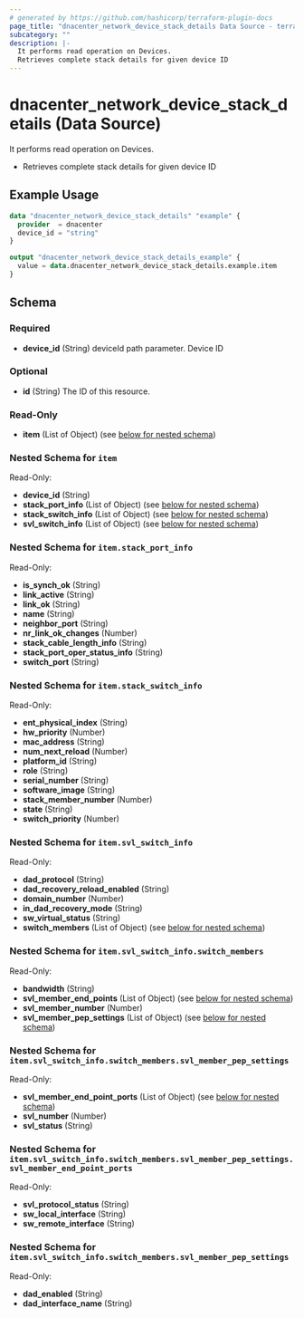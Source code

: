 ```yaml
---
# generated by https://github.com/hashicorp/terraform-plugin-docs
page_title: "dnacenter_network_device_stack_details Data Source - terraform-provider-dnacenter"
subcategory: ""
description: |-
  It performs read operation on Devices.
  Retrieves complete stack details for given device ID
---
```


# dnacenter_network_device_stack_details (Data Source)

It performs read operation on Devices.

- Retrieves complete stack details for given device ID

## Example Usage

```terraform
data "dnacenter_network_device_stack_details" "example" {
  provider  = dnacenter
  device_id = "string"
}

output "dnacenter_network_device_stack_details_example" {
  value = data.dnacenter_network_device_stack_details.example.item
}
```

<!-- schema generated by tfplugindocs -->
## Schema

### Required

- **device_id** (String) deviceId path parameter. Device ID

### Optional

- **id** (String) The ID of this resource.

### Read-Only

- **item** (List of Object) (see [below for nested schema](#nestedatt--item))

<a id="nestedatt--item"></a>
### Nested Schema for `item`

Read-Only:

- **device_id** (String)
- **stack_port_info** (List of Object) (see [below for nested schema](#nestedobjatt--item--stack_port_info))
- **stack_switch_info** (List of Object) (see [below for nested schema](#nestedobjatt--item--stack_switch_info))
- **svl_switch_info** (List of Object) (see [below for nested schema](#nestedobjatt--item--svl_switch_info))

<a id="nestedobjatt--item--stack_port_info"></a>
### Nested Schema for `item.stack_port_info`

Read-Only:

- **is_synch_ok** (String)
- **link_active** (String)
- **link_ok** (String)
- **name** (String)
- **neighbor_port** (String)
- **nr_link_ok_changes** (Number)
- **stack_cable_length_info** (String)
- **stack_port_oper_status_info** (String)
- **switch_port** (String)


<a id="nestedobjatt--item--stack_switch_info"></a>
### Nested Schema for `item.stack_switch_info`

Read-Only:

- **ent_physical_index** (String)
- **hw_priority** (Number)
- **mac_address** (String)
- **num_next_reload** (Number)
- **platform_id** (String)
- **role** (String)
- **serial_number** (String)
- **software_image** (String)
- **stack_member_number** (Number)
- **state** (String)
- **switch_priority** (Number)


<a id="nestedobjatt--item--svl_switch_info"></a>
### Nested Schema for `item.svl_switch_info`

Read-Only:

- **dad_protocol** (String)
- **dad_recovery_reload_enabled** (String)
- **domain_number** (Number)
- **in_dad_recovery_mode** (String)
- **sw_virtual_status** (String)
- **switch_members** (List of Object) (see [below for nested schema](#nestedobjatt--item--svl_switch_info--switch_members))

<a id="nestedobjatt--item--svl_switch_info--switch_members"></a>
### Nested Schema for `item.svl_switch_info.switch_members`

Read-Only:

- **bandwidth** (String)
- **svl_member_end_points** (List of Object) (see [below for nested schema](#nestedobjatt--item--svl_switch_info--switch_members--svl_member_end_points))
- **svl_member_number** (Number)
- **svl_member_pep_settings** (List of Object) (see [below for nested schema](#nestedobjatt--item--svl_switch_info--switch_members--svl_member_pep_settings))

<a id="nestedobjatt--item--svl_switch_info--switch_members--svl_member_end_points"></a>
### Nested Schema for `item.svl_switch_info.switch_members.svl_member_pep_settings`

Read-Only:

- **svl_member_end_point_ports** (List of Object) (see [below for nested schema](#nestedobjatt--item--svl_switch_info--switch_members--svl_member_pep_settings--svl_member_end_point_ports))
- **svl_number** (Number)
- **svl_status** (String)

<a id="nestedobjatt--item--svl_switch_info--switch_members--svl_member_pep_settings--svl_member_end_point_ports"></a>
### Nested Schema for `item.svl_switch_info.switch_members.svl_member_pep_settings.svl_member_end_point_ports`

Read-Only:

- **svl_protocol_status** (String)
- **sw_local_interface** (String)
- **sw_remote_interface** (String)



<a id="nestedobjatt--item--svl_switch_info--switch_members--svl_member_pep_settings"></a>
### Nested Schema for `item.svl_switch_info.switch_members.svl_member_pep_settings`

Read-Only:

- **dad_enabled** (String)
- **dad_interface_name** (String)


